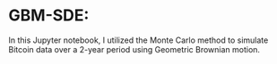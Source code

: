 # GBM-SDE:

In this Jupyter notebook, I utilized the Monte Carlo method to simulate Bitcoin data over a 2-year period using Geometric Brownian motion.

